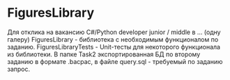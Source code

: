# FiguresLibrary
Для отклика на вакансию C#/Python developer junior / middle в ... (одну галеру)
FiguresLibrary - библиотека с необходимым функционалом по заданию.
FiguresLibraryTests - Unit-тесты для некоторого функционала из библиотеки.
В папке Task2 экспортированная БД по второму заданию в формате .bacpac, в файле query.sql - требуемый по заданию запрос.
